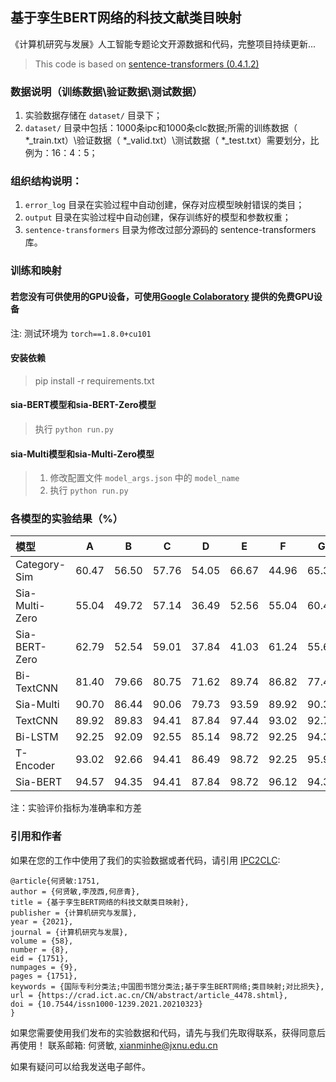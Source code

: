 ## 基于孪生BERT网络的科技文献类目映射

《计算机研究与发展》人工智能专题论文开源数据和代码，完整项目持续更新...

> This code is based on [sentence-transformers (0.4.1.2)](https://github.com/UKPLab/sentence-transformers)


### 数据说明（训练数据\验证数据\测试数据）

1. 实验数据存储在 `dataset/` 目录下；
2. `dataset/` 目录中包括：1000条ipc和1000条clc数据;所需的训练数据（ *_train.txt）\验证数据（ *_valid.txt）\测试数据（ *_test.txt）需要划分，比例为：16：4：5；


### 组织结构说明：

1. `error_log` 目录在实验过程中自动创建，保存对应模型映射错误的类目；
2. `output` 目录在实验过程中自动创建，保存训练好的模型和参数权重；
3. `sentence-transformers` 目录为修改过部分源码的 sentence-transformers 库。


### 训练和映射

#### 若您没有可供使用的GPU设备，可使用[Google Colaboratory](https://colab.research.google.com/notebooks/intro.ipynb) 提供的免费GPU设备

注: 测试环境为 `torch==1.8.0+cu101`

#### 安装依赖

> pip install -r requirements.txt

#### sia-BERT模型和sia-BERT-Zero模型

> 执行 `python run.py`

#### sia-Multi模型和sia-Multi-Zero模型

> 1. 修改配置文件 `model_args.json` 中的 `model_name`
> 2. 执行 `python run.py`


### 各模型的实验结果（%）

| 模型 | A | B | C | D | E | F | G | H | AVE | 10^-2×VAR |
| :--|:--:|:--:|:--:|:--:|:--:|:--:|:--:|:--:|:--:|:--:|
| Category-Sim | 60.47 | 56.50 | 57.76 | 54.05 | 66.67 | 44.96 | 65.32 | 47.66 | 56.30 | |
| Sia-Multi-Zero | 55.04 | 49.72 | 57.14 | 36.49 | 52.56 | 55.04 | 60.48 | 64.06 | 54.70 | |
| Sia-BERT-Zero | 62.79 | 52.54 | 59.01 | 37.84 | 41.03 | 61.24 | 55.65 | 56.25 | 54.90 | |
| Bi-TextCNN | 81.40 | 79.66 | 80.75 | 71.62 | 89.74 | 86.82 | 77.42 | 75.00 | 80.30 |16.86 |
| Sia-Multi | 90.70 | 86.44 | 90.06 | 79.73 | 93.59 | 89.92 | 90.32 | 88.28 | 88.80 |5.56 |
| TextCNN | 89.92 | 89.83 | 94.41 | 87.84 | 97.44 | 93.02 | 92.74 | 87.50 | 91.50 |1.70 |
| Bi-LSTM | 92.25 | 92.09 | 92.55 | 85.14 | 98.72 | 92.25 | 94.35 | 88.28 | 92.00 |0.50 |
| T-Encoder | 93.02 | 92.66 | 94.41 | 86.49 | 98.72 | 92.25 | 95.97 | 85.16 | 92.40 |1.74 |
| Sia-BERT | 94.57 | 94.35 | 94.41 | 87.84 | 98.72 | 96.12 | 94.35 | 90.63 | 94.00 |1.10 |

注：实验评价指标为准确率和方差


### 引用和作者
如果在您的工作中使用了我们的实验数据或者代码，请引用 [IPC2CLC](https://github.com/i-wanna-to/IPC2CLC/):
``` 
@article{何贤敏:1751,
author = {何贤敏,李茂西,何彦青},
title = {基于孪生BERT网络的科技文献类目映射},
publisher = {计算机研究与发展},
year = {2021},
journal = {计算机研究与发展},
volume = {58},
number = {8},
eid = {1751},
numpages = {9},
pages = {1751},
keywords = {国际专利分类法;中国图书馆分类法;基于孪生BERT网络;类目映射;对比损失},
url = {https://crad.ict.ac.cn/CN/abstract/article_4478.shtml},
doi = {10.7544/issn1000-1239.2021.20210323}
}    
```

如果您需要使用我们发布的实验数据和代码，请先与我们先取得联系，获得同意后再使用！
联系邮箱: 何贤敏, xianminhe@jxnu.edu.cn

如果有疑问可以给我发送电子邮件。
